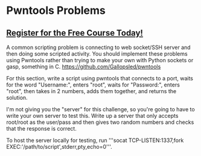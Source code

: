 # Pwntools Problems
##  [Register for the Free Course Today!](https://www.hoppersroppers.org/courseCTF.html)
A common scripting problem is connecting to web socket/SSH server and then doing some scripted activity. You should implement these problems using Pwntools rather than trying to make your own with Python sockets or gasp, something in C. <https://github.com/Gallopsled/pwntools>


For this section, write a script using pwntools that connects to a port, waits for the word "Username:", enters "root", waits for "Password:", enters "root", then takes in 2 numbers, adds them together, and returns the solution. 

I'm not giving you the "server" for this challenge, so you're going to have to write your own server to test this. Write up a server that only accepts root/root as the user/pass and then gives two random numbers and checks that the response is correct. 

To host the server locally for testing, run '''socat TCP-LISTEN:1337,fork EXEC:'/path/to/script',stderr,pty,echo=0'''.